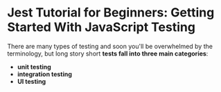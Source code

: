 # Jest Tutorial for Beginners: Getting Started With JavaScript Testing



There are many types of testing and soon you'll be overwhelmed by the terminology, but long story short **tests fall into three main categories**:

- **unit testing**
- **integration testing**
- **UI testing**